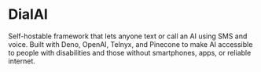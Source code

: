 # DialAI
Self-hostable framework that lets anyone text or call an AI using SMS and voice. Built with Deno, OpenAI, Telnyx, and Pinecone to make AI accessible to people with disabilities and those without smartphones, apps, or reliable internet.
